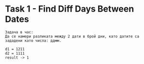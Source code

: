 # Task 1 - Find Diff Days Between Dates

```
Задача в час: 
Да се намери разликата между 2 дати в брой дни, като датите са зададени като числа: ддмм.

d1 = 1211
d2 = 1111
result -> 1
```